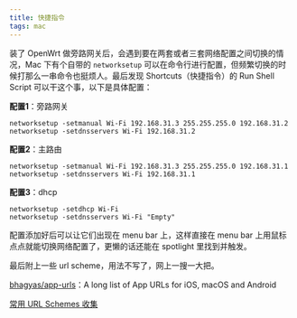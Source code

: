 ```yaml
---
title: 快捷指令
tags: mac
---
```


装了 OpenWrt 做旁路网关后，会遇到要在两套或者三套网络配置之间切换的情况，Mac 下有个自带的 `networksetup` 可以在命令行进行配置，但频繁切换的时候打那么一串命令也挺烦人。最后发现 Shortcuts（快捷指令）的 Run Shell Script 可以干这个事，以下是具体配置：

**配置1**：旁路网关

```shell
networksetup -setmanual Wi-Fi 192.168.31.3 255.255.255.0 192.168.31.2
networksetup -setdnsservers Wi-Fi 192.168.31.2
```

**配置2**：主路由

```shell
networksetup -setmanual Wi-Fi 192.168.31.3 255.255.255.0 192.168.31.1
networksetup -setdnsservers Wi-Fi 192.168.31.1
```

**配置3**：dhcp

```shell
networksetup -setdhcp Wi-Fi
networksetup -setdnsservers Wi-Fi "Empty"
```

配置添加好后可以让它们出现在 menu bar 上，这样直接在 menu bar 上用鼠标点点就能切换网络配置了，更懒的话还能在 spotlight 里找到并触发。



最后附上一些 url scheme，用法不写了，网上一搜一大把。

[bhagyas/app-urls](https://github.com/bhagyas/app-urls)：A long list of App URLs for iOS, macOS and Android

[常用 URL Schemes 收集](https://gist.github.com/zhuziyi1989/3f96a73c45a87778b560e44cb551ebd2)

